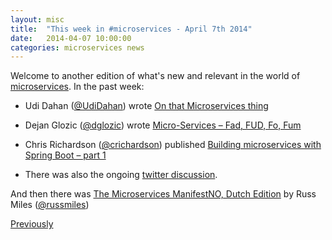 ```yaml
---
layout: misc
title:  "This week in #microservices - April 7th 2014"
date:   2014-04-07 10:00:00
categories: microservices news
---
```


Welcome to another edition of what's new and relevant in the world of [microservices](/patterns/microservices.html). In the past week:

* Udi Dahan ([@UdiDahan](https://twitter.com/UdiDahan)) wrote [On that Microservices thing](http://www.udidahan.com/2014/03/31/on-that-microservices-thing/)

* Dejan Glozic ([@dglozic](https://twitter.com/dglozic)) wrote [Micro-Services – Fad, FUD, Fo, Fum](http://dejanglozic.com/2014/04/07/micro-services-fad-fud-fo-fum/)

* Chris Richardson ([@crichardson](https://twitter.com/crichardson))
 published [Building microservices with Spring Boot – part 1](http://plainoldobjects.com/2014/04/01/building-microservices-with-spring-boot-part1/)


* There was also the ongoing [twitter discussion](https://twitter.com/search?q=%23microservices).

And then there was [The Microservices ManifestNO, Dutch Edition](http://www.russmiles.com/1/post/2014/04/the-microservices-manifestno-dutch-edition.html)
by Russ Miles ([@russmiles](https://twitter.com/russmiles))

[Previously](/microservices/news/2014/03/31/whats-new.html)



